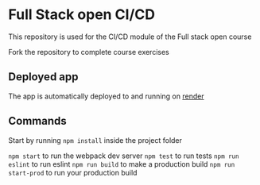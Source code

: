 # Full Stack open CI/CD

This repository is used for the CI/CD module of the Full stack open course

Fork the repository to complete course exercises

## Deployed app

The app is automatically deployed to and running on [render](https://full-stack-open-pokedex-9j7j.onrender.com)

## Commands

Start by running `npm install` inside the project folder

`npm start` to run the webpack dev server
`npm test` to run tests
`npm run eslint` to run eslint
`npm run build` to make a production build
`npm run start-prod` to run your production build

